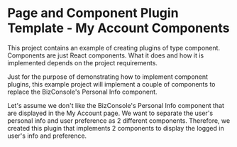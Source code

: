 # Page and Component Plugin Template - My Account Components
This project contains an example of creating plugins of type component. Components are just React components. What it does and how it is
implemented depends on the project requirements.

Just for the purpose of demonstrating how to implement component plugins, this example project will implement a couple of components to
replace the BizConsole's Personal Info component.

Let's assume we don't like the BizConsole's Personal Info component that are displayed in the My Account page. We want to separate the
user's personal info and user preference as 2 different components. Therefore, we created this plugin that implements 2 components to
display the logged in user's info and preference.